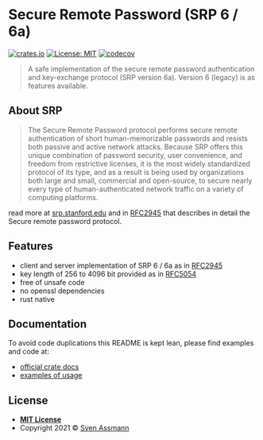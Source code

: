 # Secure Remote Password (SRP 6 / 6a)

[![crates.io](https://img.shields.io/crates/v/srp6.svg)](https://crates.io/crates/srp6)
[![License: MIT](https://img.shields.io/badge/License-MIT-green.svg)](LICENSE)
[![codecov](https://codecov.io/gh/sassman/srp6-rs/branch/main/graph/badge.svg)](https://codecov.io/gh/sassman/srp6-rs)

> A safe implementation of the secure remote password authentication and key-exchange protocol (SRP version 6a). Version 6 (legacy) is as features available.

## About SRP

> The Secure Remote Password protocol performs secure remote authentication of short human-memorizable passwords and resists both passive and active network attacks. Because SRP offers this unique combination of password security, user convenience, and freedom from restrictive licenses, it is the most widely standardized protocol of its type, and as a result is being used by organizations both large and small, commercial and open-source, to secure nearly every type of human-authenticated network traffic on a variety of computing platforms.

read more at [srp.stanford.edu](http://srp.stanford.edu) and in [RFC2945] that describes in detail the Secure remote password protocol.

## Features

- client and server implementation of SRP 6 / 6a as in [RFC2945]
- key length of 256 to 4096 bit provided as in [RFC5054]
- free of unsafe code
- no openssl dependencies
- rust native

## Documentation

To avoid code duplications this README is kept lean, please find examples and code at:

- [official crate docs](https://docs.rs/srp6)
- [examples of usage](https://github.com/sassman/srp6-rs/blob/main/examples)

[RFC2945]: https://datatracker.ietf.org/doc/html/rfc2945
[RFC5054]: https://datatracker.ietf.org/doc/html/rfc5054#appendix-A

## License

- **[MIT License](LICENSE)**
- Copyright 2021 © [Sven Assmann](https://www.d34dl0ck.me)
